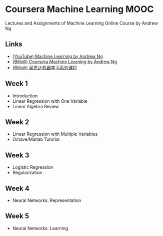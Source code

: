 # Coursera Machine Learning MOOC
Lectures and Assignments of Machine Learning Online Course by Andrew Ng

## Links
- [(YouTube) Machine Learning by Andrew Ng](https://www.youtube.com/playlist?list=PLLssT5z_DsK-h9vYZkQkYNWcItqhlRJLN)
- [(Bilibili) Coursera Machine Learning by Andrew Ng](https://www.bilibili.com/video/BV1Vx411Q7yn)
- [(Bilibili) 吴恩达机器学习系列课程](https://www.bilibili.com/video/BV164411b7dx)

## Week 1
- Introduction
- Linear Regression with One Variable
- Linear Algebra Review

## Week 2
- Linear Regression with Multiple Variables
- Octave/Matlab Tutorial

## Week 3
- Logistic Regression
- Regularization

## Week 4
- Neural Networks: Representation

## Week 5
- Neural Networks: Learning

